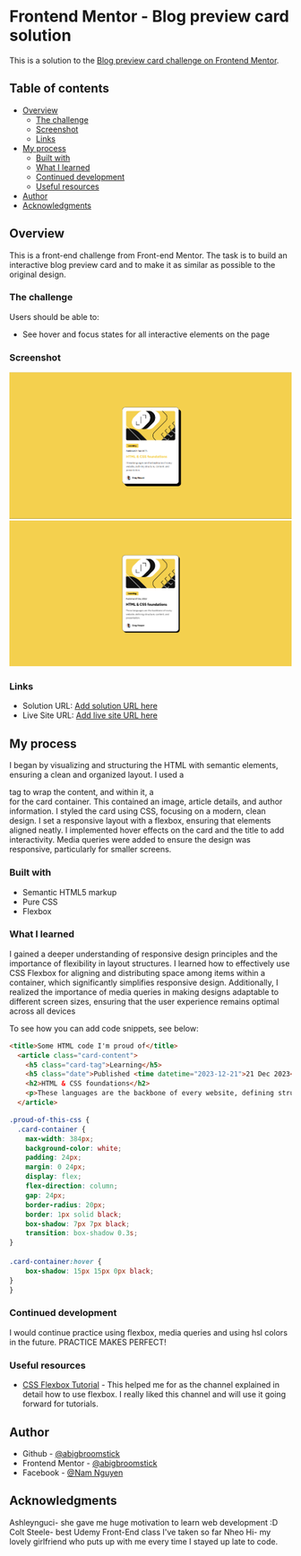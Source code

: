 # Frontend Mentor - Blog preview card solution

This is a solution to the [Blog preview card challenge on Frontend Mentor](https://www.frontendmentor.io/challenges/blog-preview-card-ckPaj01IcS). 

## Table of contents

- [Overview](#overview)
  - [The challenge](#the-challenge)
  - [Screenshot](#screenshot)
  - [Links](#links)
- [My process](#my-process)
  - [Built with](#built-with)
  - [What I learned](#what-i-learned)
  - [Continued development](#continued-development)
  - [Useful resources](#useful-resources)
- [Author](#author)
- [Acknowledgments](#acknowledgments)

## Overview
This is a front-end challenge from Front-end Mentor. The task is to build an interactive blog preview card and to make it as similar as possible to the original design.

### The challenge

Users should be able to:

- See hover and focus states for all interactive elements on the page

### Screenshot

![Screenshot of the blog preview card](./Screenshot.png)
![Screenshot of the blog preview card (active state)](./Screenshot%20(active).png)

### Links

- Solution URL: [Add solution URL here](https://your-solution-url.com)
- Live Site URL: [Add live site URL here](https://your-live-site-url.com)

## My process
I began by visualizing and structuring the HTML with semantic elements, ensuring a clean and organized layout. I used a <main> tag to wrap the content, and within it, a <section> for the card container. This contained an image, article details, and author information. I styled the card using CSS, focusing on a modern, clean design. I set a responsive layout with a flexbox, ensuring that elements aligned neatly. I implemented hover effects on the card and the title to add interactivity. Media queries were added to ensure the design was responsive, particularly for smaller screens.

### Built with

- Semantic HTML5 markup
- Pure CSS
- Flexbox

### What I learned

I gained a deeper understanding of responsive design principles and the importance of flexibility in layout structures. I learned how to effectively use CSS Flexbox for aligning and distributing space among items within a container, which significantly simplifies responsive design. Additionally, I realized the importance of media queries in making designs adaptable to different screen sizes, ensuring that the user experience remains optimal across all devices

To see how you can add code snippets, see below:

```html
<title>Some HTML code I'm proud of</title>
  <article class="card-content">
    <h5 class="card-tag">Learning</h5>
    <h5 class="date">Published <time datetime="2023-12-21">21 Dec 2023</time></h5>
    <h2>HTML & CSS foundations</h2>
    <p>These languages are the backbone of every website, defining structure, content, and presentation.</p>
  </article>
```
```css
.proud-of-this-css {
  .card-container {
    max-width: 384px;
    background-color: white;
    padding: 24px;
    margin: 0 24px;
    display: flex;
    flex-direction: column;
    gap: 24px;
    border-radius: 20px;
    border: 1px solid black;
    box-shadow: 7px 7px black;
    transition: box-shadow 0.3s;
}

.card-container:hover {
    box-shadow: 15px 15px 0px black;
}
}
```
### Continued development

I would continue practice using flexbox, media queries and using hsl colors in the future. PRACTICE MAKES PERFECT!

### Useful resources

- [CSS Flexbox Tutorial](https://www.youtube.com/watch?v=Y8zMYaD1bz0&list=PL4cUxeGkcC9i3FXJSUfmsNOx8E7u6UuhG) - This helped me for as the channel explained in detail how to use flexbox. I really liked this channel and will use it going forward for tutorials.

## Author

- Github - [@abigbroomstick](https://github.com/abigbroomstick)
- Frontend Mentor - [@abigbroomstick](https://www.frontendmentor.io/profile/abigbroomstick)
- Facebook - [@Nam Nguyen](https://www.facebook.com/nam.nguyenbathanh/)

## Acknowledgments

Ashleynguci- she gave me huge motivation to learn web development :D
Colt Steele- best Udemy Front-End class I've taken so far
Nheo Hi- my lovely girlfriend who puts up with me every time I stayed up late to code.
